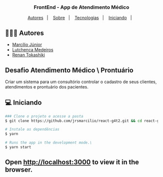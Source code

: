 <h3 align="center">
  FrontEnd - App de Atendimento Médico
</h3>

<p align="center">
  <a href="#autores">Autores</a>&nbsp;&nbsp;&nbsp;|&nbsp;&nbsp;&nbsp;
  <a href="#sobre">Sobre</a>&nbsp;&nbsp;&nbsp;|&nbsp;&nbsp;&nbsp;
  <a href="#tecnologias">Tecnologias</a>&nbsp;&nbsp;&nbsp;|&nbsp;&nbsp;&nbsp;
  <a href="#iniciando">Iniciando</a>&nbsp;&nbsp;&nbsp;|&nbsp;&nbsp;&nbsp;
</p>

## 👨🏻‍💻 Autores
- [Marcílio Júnior](https://github.com/jrsmarcilio) 
- [Lutchenca Medeiros](https://github.com/lutchenca) 
- [Renan Tokashiki](https://github.com/renantoka) 

## Desafio Atendimento Médico \ Prontuário
Criar um sistema para um consultório controlar o cadastro de seus clientes, atendimentos e prontuário dos pacientes.

## 💻 Iniciando

```bash
### Clone o projeto e acesse a pasta
$ git clone https://github.com/jrsmarcilio/react-g4t2.git && cd react-g4t2

# Instale as dependências
$ yarn

# Runs the app in the development mode.\
$ yarn start
```
## Open [http://localhost:3000](http://localhost:3000) to view it in the browser.